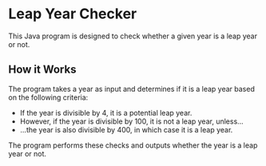 # Leap Year Checker

This Java program is designed to check whether a given year is a leap year or not. 

## How it Works

The program takes a year as input and determines if it is a leap year based on the following criteria:

- If the year is divisible by 4, it is a potential leap year.
- However, if the year is divisible by 100, it is not a leap year, unless...
- ...the year is also divisible by 400, in which case it is a leap year.

The program performs these checks and outputs whether the year is a leap year or not.

